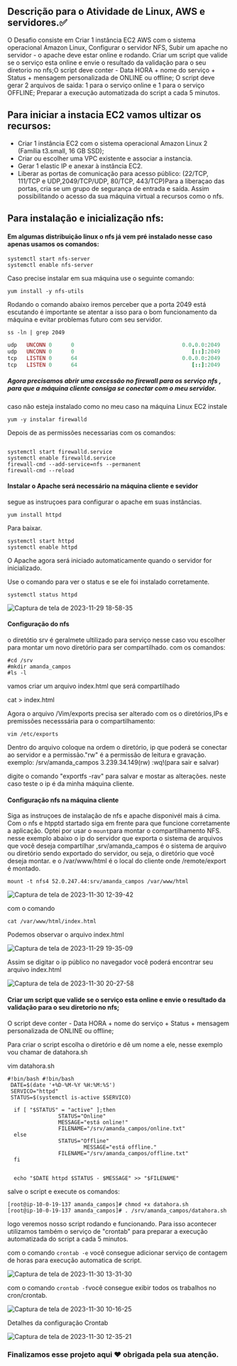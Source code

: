 ## Descrição para o Atividade de Linux, AWS e servidores.✅


 O Desafio consiste em Criar 1 instância EC2 AWS com o sistema operacional Amazon Linux, Configurar o servidor NFS, Subir um apache no servidor - o apache deve estar online e rodando. Criar um script que valide se o serviço esta online e envie o resultado da validação para o seu diretorio no nfs;O script deve conter - Data HORA + nome do serviço + Status + mensagem personalizada de ONLINE ou offline; O script deve gerar 2 arquivos de saida: 1 para o serviço online e 1 para o serviço OFFLINE; Preparar a execução automatizada do script a cada 5 minutos.


## Para iniciar a instacia EC2 vamos ultizar os recursos:
- Criar 1 instância EC2 com o sistema operacional Amazon Linux 2 (Família t3.small, 16 GB SSD);
- Criar ou escolher uma VPC existente e associar a instancia.
- Gerar 1 elastic IP e anexar à instância EC2.
- Liberar as portas de comunicação para acesso público: (22/TCP, 111/TCP e UDP,2049/TCP/UDP, 80/TCP, 443/TCP)Para a liberaçao das portas, cria se um grupo de segurança de entrada e saída. Assim possibilitando o acesso da sua máquina virtual a recursos como o nfs.


 ## Para instalação e inicialização nfs:
#### Em algumas distribuição linux o nfs já vem pré instalado nesse caso apenas usamos os comandos:


 ```
 systemctl start nfs-server
 systemctl enable nfs-server

```
Caso precise instalar em sua máquina use o seguinte comando:

```
yum install -y nfs-utils

```
Rodando o comando abaixo iremos perceber que a porta 2049 está escutando é importante se  atentar a isso para o bom funcionamento da máquina e evitar problemas futuro com seu servidor.
```
ss -ln | grep 2049
```
```ruby
udp   UNCONN 0      0                                  0.0.0.0:2049             0.0.0.0:*           
udp   UNCONN 0      0                                     [::]:2049                [::]:*           
tcp   LISTEN 0      64                                 0.0.0.0:2049             0.0.0.0:*           
tcp   LISTEN 0      64                                    [::]:2049                [::]:*
```

##### Agora precisamos abrir uma excessão no firewall para os serviço nfs , para que a máquina cliente consiga se conectar com o meu servidor.

caso não esteja instalado como no meu caso na máquina Linux EC2
instale
```
yum -y instalar firewalld

```
Depois de as permissões necessarias com os comandos:
```

systemctl start firewalld.service
systemctl enable firewalld.service
firewall-cmd --add-service=nfs --permanent
firewall-cmd --reload

```
#### Instalar o Apache será necessário na máquina cliente e sevidor 
segue as instruçoes para configurar o apache em suas instâncias.

```
yum install httpd
```
Para baixar.

```
systemctl start httpd
systemctl enable httpd
```
O Apache agora será iniciado automaticamente quando o servidor for inicializado.

Use o comando para ver o status e se ele foi instalado corretamente.

```
systemctl status httpd
```
![Captura de tela de 2023-11-29 18-58-35](https://github.com/AmandaCampoos/Desafio/assets/138727208/e22da8b1-9666-4036-baa6-c646a761bd5c)

#### Configuração do nfs 
o diretótio srv é geralmete ultilizado para serviço nesse caso vou escolher para montar um novo diretório para ser compartilhado.
com os comandos:
```
#cd /srv
#mkdir amanda_campos
#ls -l
```
vamos criar um arquivo index.html que será compartilhado

cat > index.html

Agora o arquivo /Vim/exports precisa ser alterado com os o diretórios,IPs e premissões necesssária para o compartilhamento:
```
vim /etc/exports
```
Dentro do arquivo coloque na ordem o diretório, ip que poderá se conectar ao servidor e a permissão."rw" é a permissão de leitura e gravação.
exemplo:
/srv/amanda_campos 3.239.34.149(rw)
:wq!(para sair e salvar)

digite o comando "exportfs -rav" para salvar e mostar as alterações.
neste caso teste o ip é da minha máquina cliente.

#### Configuração nfs na máquina cliente 
Siga as instruçoes de instalação de nfs e apache disponivél mais á cima. Com o nfs e htpptd startado siga em frente para que funcione corretamente a aplicação.
Optei por usar o ```mount```para montar o compartilhamento NFS. nesse exemplo abaixo o ip  do servidor que exporta o sistema de arquivos que você deseja compartilhar ,srv/amanda_campos é o sistema de arquivo ou diretório sendo exportado do servidor, ou seja, o diretório que você deseja montar. e o /var/www/html é o local do cliente onde /remote/export é montado.

```
mount -t nfs4 52.0.247.44:srv/amanda_campos /var/www/html

```

![Captura de tela de 2023-11-30 12-39-42](https://github.com/AmandaCampoos/Desafio/assets/138727208/cf5e3c84-6cc1-4851-b0f4-d684443be45f)


com o comando 

```
cat /var/www/html/index.html
```
Podemos observar o arquivo index.html 

![Captura de tela de 2023-11-29 19-35-09](https://github.com/AmandaCampoos/Desafio/assets/138727208/ca1221bc-75be-4c34-b4a9-11f172aebc36)


Assim se digitar o ip público no navegador você poderá encontrar seu arquivo index.html

![Captura de tela de 2023-11-30 20-27-58](https://github.com/AmandaCampoos/Desafio/assets/138727208/144a3825-9a02-40df-861c-9f88c1d37934)


#### Criar um script que valide se o serviço esta online e envie o resultado da validação para o seu diretorio no nfs;
O script deve conter - Data HORA + nome do serviço + Status + mensagem personalizada de ONLINE ou offline;

Para criar o script escolha o diretório e dê um nome a ele, nesse exemplo vou chamar de datahora.sh

vim datahora.sh 

```
#!bin/bash #!bin/bash
 DATE=$(date '+%D-%M-%Y %H:%M:%S')
 SERVICO="httpd"
 STATUS=$(systemctl is-active $SERVICO)

  if [ "$STATUS" = "active" ];then
                STATUS="Online"
                MESSAGE="está online!"
                FILENAME="/srv/amanda_campos/online.txt"
  else
                STATUS="Offline"
                        MESSAGE="está offline."
                FILENAME="/srv/amanda_campos/offline.txt"
  fi


  echo "$DATE httpd $STATUS - $MESSAGE" >> "$FILENAME"
```
salve o script e execute os comandos:

```
[root@ip-10-0-19-137 amanda_campos]# chmod +x datahora.sh
[root@ip-10-0-19-137 amanda_campos]# . /srv/amanda_campos/datahora.sh

```
logo veremos nosso script rodando e funcionando. Para isso acontecer utilizamos também o serviço de "crontab" para preparar a execução automatizada do script a
cada 5 minutos.

com o comando ```crontab -e``` você consegue adicionar serviço de contagem de horas para execução automatica de script.

![Captura de tela de 2023-11-30 13-31-30](https://github.com/AmandaCampoos/Desafio/assets/138727208/f431ae4b-318d-49fc-94af-a3eaf8889ec1)



com o comando ```crontab -f```você consegue exibir todos os trabalhos no cron/crontab.


![Captura de tela de 2023-11-30 10-16-25](https://github.com/AmandaCampoos/Desafio/assets/138727208/7cd42b0c-35ea-4e9c-8da6-cea959f5b814)


Detalhes da configuração Crontab 

![Captura de tela de 2023-11-30 12-35-21](https://github.com/AmandaCampoos/Desafio/assets/138727208/4575dd35-4da1-4ca9-9e53-cedf798b0c31)


### Finalizamos esse projeto aqui ❤️ obrigada pela sua atenção.











